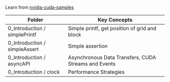Learn from [nvidia-cuda-samples](https://github.com/NVIDIA/cuda-samples/)

|Folder | Key Concepts |
|-----|--------|
|0_Introduction / simplePrintf| Simple printf, get position of grid and block |
|0_Introduction / simpleAssert| Simple assertion |
|0_Introduction / asyncAPI| Asynchronous Data Transfers, CUDA Streams and Events |
|0_Introduction / clock  | Performance Strategies |

